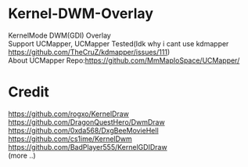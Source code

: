 # Kernel-DWM-Overlay
KernelMode DWM(GDI) Overlay </br>
Support UCMapper, UCMapper Tested(Idk why i cant use kdmapper https://github.com/TheCruZ/kdmapper/issues/111) </br>
About UCMapper Repo:https://github.com/MmMapIoSpace/UCMapper/

# Credit
https://github.com/rogxo/KernelDraw </br>
https://github.com/DragonQuestHero/DwmDraw </br>
https://github.com/0xda568/DxgBeeMovieHell </br>
https://github.com/cs1ime/KernelDwm </br>
https://github.com/BadPlayer555/KernelGDIDraw </br>
(more ..)
